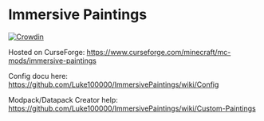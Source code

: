 # Immersive Paintings

[![Crowdin](https://badges.crowdin.net/immersive-collection/localized.svg)](https://crowdin.com/project/immersive-collection)

Hosted on CurseForge: https://www.curseforge.com/minecraft/mc-mods/immersive-paintings

Config docu here: https://github.com/Luke100000/ImmersivePaintings/wiki/Config

Modpack/Datapack Creator help: https://github.com/Luke100000/ImmersivePaintings/wiki/Custom-Paintings
